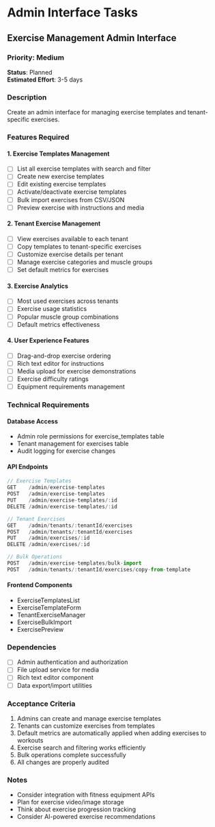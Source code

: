 # Admin Interface Tasks

## Exercise Management Admin Interface

### Priority: Medium
**Status**: Planned  
**Estimated Effort**: 3-5 days

### Description
Create an admin interface for managing exercise templates and tenant-specific exercises.

### Features Required

#### 1. Exercise Templates Management
- [ ] List all exercise templates with search and filter
- [ ] Create new exercise templates
- [ ] Edit existing exercise templates
- [ ] Activate/deactivate exercise templates
- [ ] Bulk import exercises from CSV/JSON
- [ ] Preview exercise with instructions and media

#### 2. Tenant Exercise Management
- [ ] View exercises available to each tenant
- [ ] Copy templates to tenant-specific exercises
- [ ] Customize exercise details per tenant
- [ ] Manage exercise categories and muscle groups
- [ ] Set default metrics for exercises

#### 3. Exercise Analytics
- [ ] Most used exercises across tenants
- [ ] Exercise usage statistics
- [ ] Popular muscle group combinations
- [ ] Default metrics effectiveness

#### 4. User Experience Features
- [ ] Drag-and-drop exercise ordering
- [ ] Rich text editor for instructions
- [ ] Media upload for exercise demonstrations
- [ ] Exercise difficulty ratings
- [ ] Equipment requirements management

### Technical Requirements

#### Database Access
- Admin role permissions for exercise_templates table
- Tenant management for exercises table
- Audit logging for exercise changes

#### API Endpoints
```typescript
// Exercise Templates
GET    /admin/exercise-templates
POST   /admin/exercise-templates
PUT    /admin/exercise-templates/:id
DELETE /admin/exercise-templates/:id

// Tenant Exercises
GET    /admin/tenants/:tenantId/exercises
POST   /admin/tenants/:tenantId/exercises
PUT    /admin/exercises/:id
DELETE /admin/exercises/:id

// Bulk Operations
POST   /admin/exercise-templates/bulk-import
POST   /admin/tenants/:tenantId/exercises/copy-from-template
```

#### Frontend Components
- ExerciseTemplatesList
- ExerciseTemplateForm
- TenantExerciseManager
- ExerciseBulkImport
- ExercisePreview

### Dependencies
- [ ] Admin authentication and authorization
- [ ] File upload service for media
- [ ] Rich text editor component
- [ ] Data export/import utilities

### Acceptance Criteria
1. Admins can create and manage exercise templates
2. Tenants can customize exercises from templates
3. Default metrics are automatically applied when adding exercises to workouts
4. Exercise search and filtering works efficiently
5. Bulk operations complete successfully
6. All changes are properly audited

### Notes
- Consider integration with fitness equipment APIs
- Plan for exercise video/image storage
- Think about exercise progression tracking
- Consider AI-powered exercise recommendations